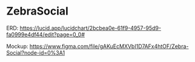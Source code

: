 # ZebraSocial

ERD: https://lucid.app/lucidchart/2bcbea0e-61f9-4957-95d9-fa0999e4df44/edit?page=0_0#

Mockup: https://www.figma.com/file/gAKuEcMXVbI1D7AFx4htOF/Zebra-Social?node-id=0%3A1
